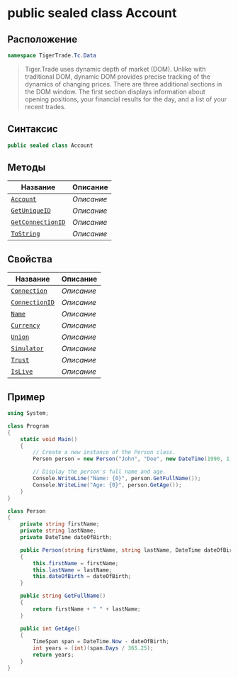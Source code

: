
# public sealed class Account
## Расположение
```csharp
namespace TigerTrade.Tc.Data
```



> Tiger.Trade uses dynamic depth of market (DOM). Unlike with traditional DOM, dynamic DOM provides precise tracking of the dynamics of changing prices. There are three additional sections in the DOM window. The first section displays information about opening positions, your financial results for the day, and a list of your recent trades.

## Синтаксис
```csharp
public sealed class Account
```


## Методы
| Название | Описание |
| --- | --- |
| [`Account`](./Account.cs/metody/Account.md) | *Описание* |
| [`GetUniqueID`](./Account.cs/metody/GetUniqueID.md) | *Описание* |
| [`GetConnectionID`](./Account.cs/metody/GetConnectionID.md) | *Описание* |
| [`ToString`](./Account.cs/metody/ToString.md) | *Описание* |

## Свойства
| Название | Описание |
| --- | --- |
| [`Connection`](./Account.cs/svoistva/Connection.md) | *Описание* |
| [`ConnectionID`](./Account.cs/svoistva/ConnectionID.md) | *Описание* |
| [`Name`](./Account.cs/svoistva/Name.md) | *Описание* |
| [`Currency`](./Account.cs/svoistva/Currency.md) | *Описание* |
| [`Union`](./Account.cs/svoistva/Union.md) | *Описание* |
| [`Simulator`](./Account.cs/svoistva/Simulator.md) | *Описание* |
| [`Trust`](./Account.cs/svoistva/Trust.md) | *Описание* |
| [`IsLive`](./Account.cs/svoistva/IsLive.md) | *Описание* |


## Пример
```csharp
using System;

class Program
{
    static void Main()
    {
        // Create a new instance of the Person class.
        Person person = new Person("John", "Doe", new DateTime(1990, 1, 1));

        // Display the person's full name and age.
        Console.WriteLine("Name: {0}", person.GetFullName());
        Console.WriteLine("Age: {0}", person.GetAge());
    }
}

class Person
{
    private string firstName;
    private string lastName;
    private DateTime dateOfBirth;

    public Person(string firstName, string lastName, DateTime dateOfBirth)
    {
        this.firstName = firstName;
        this.lastName = lastName;
        this.dateOfBirth = dateOfBirth;
    }

    public string GetFullName()
    {
        return firstName + " " + lastName;
    }

    public int GetAge()
    {
        TimeSpan span = DateTime.Now - dateOfBirth;
        int years = (int)(span.Days / 365.25);
        return years;
    }
}
```

